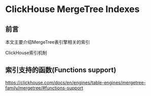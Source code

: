 # ClickHouse MergeTree Indexes

## 前言

本文主要介绍MergeTree表引擎相关的索引


ClickHouse索引机制


## 索引支持的函数(Functions support)
https://clickhouse.com/docs/en/engines/table-engines/mergetree-family/mergetree/#functions-support